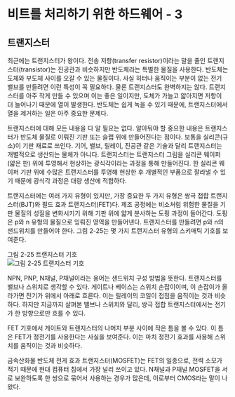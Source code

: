 # 비트를 처리하기 위한 하드웨어 - 3
## 트랜지스터
최근에는 트랜지스터가 왕이다. 전송 저항(transfer resistor)이라는 말을 줄인 트랜지스터(transistor)는 진공관과 비슷하지만 반도체라는 특별한 물질을 사용한다. 반도체는 도체와 부도체 사이를 오갈 수 있는 물질이다. 사실 히터나 움직이는 부분이 없는 전기 밸브를 만들려면 이런 특성이 꼭 필요하다. 물론 트랜지스터도 완벽하지는 않다. 트랜지스터를 아주 작게 만들 수 있으며 이는 좋은 일이지만, 도체가 가늘고 얇아지면 저항이 더 늘어나기 때문에 열이 발생한다. 반도체는 쉽게 녹을 수 있기 때문에, 트랜지스터에서 열을 제거하는 일은 아주 중요한 문제다.

트랜지스터에 대해 모든 내용을 다 알 필요는 없다. 알아둬야 할 중요한 내용은 트랜지스터가 반도체 물질로 이뤄진 기판 또는 슬랩 위에 만들어진다는 점이다. 보통을 실리콘(규소)이 기판 재료로 쓰인다. 기어, 밸브, 릴레이, 진공관 같은 기술과 달리 트랜지스터는 개별적으로 생산되는 물체가 아니다. 트랜지스터는 트랜지스터 그림을 실리콘 웨이퍼(얇은 판) 위에 투영해서 현상하는 광식각이라는 과정을 통해 만들어진다. 한 실리콘 웨이퍼 기판 위에 수많은 트랜지스터를 투영해 현상한 후 개별적인 부품으로 잘라낼 수 있기 때문에 광식각 과정은 대량 생산에 적합하다. 

트랜지스터에는 여러 가지 유형이 있지만, 가장 중요한 두 가지 유형은 쌍극 접합 트랜지스터(BJT)와 필드 효과 트랜지스터(FET)다. 제조 공정에는 비소처럼 위험한 물질을 기판 물질의 성질을 변화시키기 위해 기판 위에 얇게 분사하는 도핑 과정이 들어간다. 도핑은 p와 n 유형의 물질으로 잉뤄진 영역을 만들어낸다. 트랜지스터를 만들려면 p와 n의 샌드위치를 만들어야 한다. 그림 2-25는 몇 가지 트랜지스터 유형의 스키매틱 기호를 보여준다.

그림 2-25 트랜지스터 기호\
![그림 2-25 트랜지스터 기호](https://encrypted-tbn0.gstatic.com/images?q=tbn:ANd9GcRx2-dqiWxVBzO2iwz-fx9g9MTP-ruEUY-Dsg&s)

NPN, PNP, N채널, P채널이라는 용어는 샌드위치 구성 방법을 뜻한다. 트랜지스터를 밸브나 스위치로 생각할 수 있다. 게이트나 베이스는 스위치 손잡이이며, 이 손잡이가 올라가면 전기가 위에서 아래로 흐른다. 이는 릴레이의 코일이 접점을 움직이는 것과 비슷하다. 하지만 지금까지 살펴본 밸브나 스위치와 달리, 쌍극 접합 트랜지스터에서는 전기가 한 방향으로만 흐를 수 있다.

FET 기호에서 게이트와 트랜지스터의 나머지 부분 사이에 작은 틈을 볼 수 있다. 이 틈은 FET가 정전기를 사용한다는 사실을 보여준다. 이는 마치 정전기 효과를 사용해 스위치를 움직이는 것과 비슷하다.

금속산화물 반도체 전게 효과 트랜지스터(MOSFET)는 FET의 일종으로, 전력 소모가 적기 때문에 현대 컴퓨터 칩에서 가장 널리 쓰이고 있다. N채널과 P채널 MOSFET을 서로 보완하도록 한 쌍으로 묶어서 사용하는 경우가 많은데, 이로부터 CMOS라는 말이 나왔다.